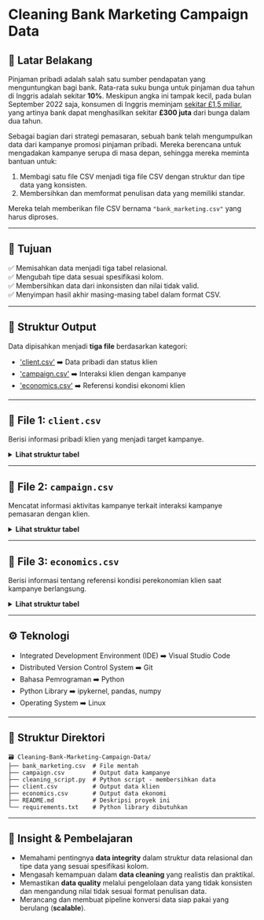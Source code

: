 # Cleaning Bank Marketing Campaign Data

## 🏦 Latar Belakang

Pinjaman pribadi adalah salah satu sumber pendapatan yang menguntungkan bagi bank. Rata-rata suku bunga untuk pinjaman dua tahun di Inggris adalah sekitar **10%**. Meskipun angka ini tampak kecil, pada bulan September 2022 saja, konsumen di Inggris meminjam [sekitar £1,5 miliar](https://www.ukfinance.org.uk/system/files/2022-12/Household%20Finance%20Review%202022%20Q3-%20Final.pdf), yang artinya bank dapat menghasilkan sekitar **£300 juta** dari bunga dalam dua tahun.

Sebagai bagian dari strategi pemasaran, sebuah bank telah mengumpulkan data dari kampanye promosi pinjaman pribadi. Mereka berencana untuk mengadakan kampanye serupa di masa depan, sehingga mereka meminta bantuan untuk:

1. Membagi satu file CSV menjadi tiga file CSV dengan struktur dan tipe data yang konsisten.
2. Membersihkan dan memformat penulisan data yang memiliki standar.

Mereka telah memberikan file CSV bernama `"bank_marketing.csv"` yang harus diproses.

---

## 🎯 Tujuan

✅ Memisahkan data menjadi tiga tabel relasional.  
✅ Mengubah tipe data sesuai spesifikasi kolom.  
✅ Membersihkan data dari inkonsisten dan nilai tidak valid.  
✅ Menyimpan hasil akhir masing-masing tabel dalam format CSV.

---

## 🧱 Struktur Output

Data dipisahkan menjadi **tiga file** berdasarkan kategori:

- ['client.csv'](#-file-1-clientcsv) ➡️ Data pribadi dan status klien
- ['campaign.csv'](#-file-2-campaigncsv) ➡️ Interaksi klien dengan kampanye
- ['economics.csv'](#-file-3-economicscsv) ➡️ Referensi kondisi ekonomi klien

---

## 📁 File 1: `client.csv`

Berisi informasi pribadi klien yang menjadi target kampanye.

<details>
<summary><strong>Lihat struktur tabel</strong></summary>

| Kolom             | Tipe Data  | Deskripsi                           | Pembersihan Data                                     |
|-------------------|------------|-------------------------------------|------------------------------------------------------|
| `client_id`       | integer    | ID unik klien                       | Tidak perlu diubah                                   |
| `age`             | integer    | Umur klien (tahun)                  | Tidak perlu diubah                                   |
| `job`             | object     | Jenis pekerjaan                     | Ganti `.` dengan `_`                                 |
| `marital`         | object     | Status pernikahan                   | Tidak perlu diubah                                   |
| `education`       | object     | Tingkat pendidikan                  | Ganti `.` dengan `_`, `"unknown"` dengan `NaN`       |
| `credit_default`  | boolean    | Apakah klien memiliki kredit macet  | Ubah jadi boolean: `1` jika `"yes"`, selain itu `0`  |
| `mortgage`        | boolean    | Apakah klien memiliki kredit rumah  | Ubah jadi boolean: `1` jika `"yes"`, selain itu `0`  |

</details>

---

## 📁 File 2: `campaign.csv`

Mencatat informasi aktivitas kampanye terkait interaksi kampanye pemasaran dengan klien.

<details>
<summary><strong>Lihat struktur tabel</strong></summary>

| Kolom                         | Tipe Data  | Deskripsi                                 | Pembersihan Data                                         |
|-------------------------------|------------|-------------------------------------------|----------------------------------------------------------|
| `client_id`                   | integer    | ID klien                                  | Tidak perlu diubah                                       |
| `number_contacts`             | integer    | Jumlah kontak selama kampanye             | Tidak perlu diubah                                       |
| `contact_duration`            | integer    | Durasi kontak terakhir (detik)            | Tidak perlu diubah                                       |
| `previous_campaign_contacts`  | integer    | Jumlah kontak di kampanye sebelumnya      | Tidak perlu diubah                                       |
| `previous_outcome`            | boolean    | Hasil kampanye sebelumnya                 | Ubah jadi boolean: `1` jika `"success"`, selain itu `0`  |
| `campaign_outcome`            | boolean    | Hasil kampanye saat ini                   | Ubah jadi boolean: `1` jika `"yes"`, selain itu `0`      |
| `last_contact_date`           | datetime   | Tanggal kontak terakhir (`"YYYY-MM-DD"`)  | Gabung `day`, `month`, dan tahun tetap `2022`            |

</details>

---

## 📁 File 3: `economics.csv`

Berisi informasi tentang referensi kondisi perekonomian klien saat kampanye berlangsung.

<details>
<summary><strong>Lihat struktur tabel</strong></summary>

| Kolom                   | Tipe Data  | Deskripsi                            | Pembersihan Data    |
|-------------------------|------------|--------------------------------------|---------------------|
| `client_id`             | integer    | ID klien                             | Tidak perlu diubah  |
| `cons_price_idx`        | float      | Indeks harga konsumen (bulanan)      | Tidak perlu diubah  |
| `euribor_three_months`  | float      | Suku bunga Euribor 3 bulan (harian)  | Tidak perlu diubah  |

</details>

---

## ⚙️ Teknologi

- Integrated Development Environment (IDE) ➡️ Visual Studio Code
- Distributed Version Control System ➡️ Git 
- Bahasa Pemrograman ➡️ Python 
- Python Library ➡️ ipykernel, pandas, numpy
- Operating System ➡️ Linux

---

## 📂 Struktur Direktori

```
🗃️ Cleaning-Bank-Marketing-Campaign-Data/
├── bank_marketing.csv  # File mentah
├── campaign.csv        # Output data kampanye
├── cleaning_script.py  # Python script - membersihkan data
├── client.csv          # Output data klien
├── economics.csv       # Output data ekonomi
├── README.md           # Deskripsi proyek ini
└── requirements.txt    # Python library dibutuhkan
```

---

## 📌 Insight & Pembelajaran

- Memahami pentingnya **data integrity** dalam struktur data relasional dan tipe data yang sesuai spesifikasi kolom.
- Mengasah kemampuan dalam **data cleaning** yang realistis dan praktikal.
- Memastikan **data quality** melalui pengelolaan data yang tidak konsisten dan mengandung nilai tidak sesuai format penulisan data.
- Merancang dan membuat pipeline konversi data siap pakai yang berulang (**scalable**).

